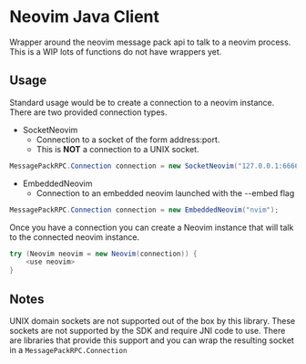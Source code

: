 # Neovim Java Client

Wrapper around the neovim message pack api to talk to a neovim process.
This is a WIP lots of functions do not have wrappers yet.

## Usage

Standard usage would be to create a connection to a neovim instance.
There are two provided connection types.

- SocketNeovim
    - Connection to a socket of the form address:port.
    - This is **NOT** a connection to a UNIX socket.
```java
MessagePackRPC.Connection connection = new SocketNeovim("127.0.0.1:6666");
```
- EmbeddedNeovim
    - Connection to an embedded neovim launched with the --embed flag
```java
MessagePackRPC.Connection connection = new EmbeddedNeovim("nvim");
```

Once you have a connection you can create a Neovim instance that will talk to the connected neovim instance.

```java
try (Neovim neovim = new Neovim(connection)) {
    <use neovim>
}
```

## Notes

UNIX domain sockets are not supported out of the box by this library.
These sockets are not supported by the SDK and require JNI code to use.
There are libraries that provide this support and you can wrap the resulting socket in a `MessagePackRPC.Connection`
